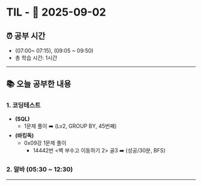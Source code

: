 # TIL - 📅 2025-09-02

## ⏰ 공부 시간
- (07:00~ 07:15), (09:05 ~ 09:50)
- 총 학습 시간: 1시간

---

## 📚 오늘 공부한 내용
### 1. 코딩테스트
- **(SQL)**
  - 1문제 풀이 ➡️ (Lv2, GROUP BY, 45번째)
- **(바킹독)**
  - 0x09강 1문제 풀이
    - 14442번 <벽 부수고 이동하기 2> 골3 ➡️ (성공/30분, BFS)

### 2. 알바 (05:30 ~ 12:30)

---
